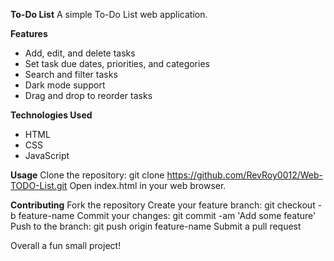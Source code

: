 **To-Do List**
A simple To-Do List web application.

**Features**
- Add, edit, and delete tasks
- Set task due dates, priorities, and categories
- Search and filter tasks
- Dark mode support
- Drag and drop to reorder tasks

**Technologies Used**
- HTML
- CSS
- JavaScript

**Usage**
Clone the repository: git clone https://github.com/RevRoy0012/Web-TODO-List.git
Open index.html in your web browser.

**Contributing**
Fork the repository
Create your feature branch: git checkout -b feature-name
Commit your changes: git commit -am 'Add some feature'
Push to the branch: git push origin feature-name
Submit a pull request

Overall a fun small project! 
